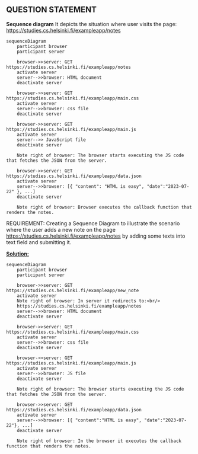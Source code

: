 ## QUESTION STATEMENT

**Sequence diagram** It depicts the situation where user visits the page: https://studies.cs.helsinki.fi/exampleapp/notes

```mermaid
sequenceDiagram
    participant browser
    participant server

    browser->>server: GET https://studies.cs.helsinki.fi/exampleapp/notes
    activate server
    server-->>browser: HTML document
    deactivate server

    browser->>server: GET https://studies.cs.helsinki.fi/exampleapp/main.css
    activate server
    server-->>browser: css file
    deactivate server

    browser->>server: GET https://studies.cs.helsinki.fi/exampleapp/main.js
    activate server
    server-->> JavaScript file
    deactivate server

    Note right of browser: The browser starts executing the JS code that fetches the JSON from the server.

    browser->>server: GET https://studies.cs.helsinki.fi/exampleapp/data.json
    activate server
    server-->>browser: [{ "content": "HTML is easy", "date":"2023-07-22" }, ...]
    deactivate server

    Note right of browser: Browser executes the callback function that renders the notes.
```

REQUIREMENT: Creating a Sequence Diagram to illustrate the scenario where the user adds a new note on the page https://studies.cs.helsinki.fi/exampleapp/notes by adding some texts into text field and submitting it.

**<u>Solution:</u>**

```
sequenceDiagram
    participant browser
    participant server

    browser->>server: GET https://studies.cs.helsinki.fi/exampleapp/new_note
    activate server
    Note right of browser: In server it redirects to:<br/>
    https://studies.cs.helsinki.fi/exampleapp/notes
    server-->>browser: HTML document
    deactivate server

    browser->>server: GET https://studies.cs.helsinki.fi/exampleapp/main.css
    activate server
    server-->>browser: css file
    deactivate server

    browser->>server: GET https://studies.cs.helsinki.fi/exampleapp/main.js
    activate server
    server-->>browser: JS file
    deactivate server

    Note right of browser: The browser starts executing the JS code that fetches the JSON from the server.

    browser->>server: GET https://studies.cs.helsinki.fi/exampleapp/data.json
    activate server
    server-->>browser: [{ "content":"HTML is easy", "date":"2023-07-22"}, ...]
    deactivate server

    Note right of browser: In the browser it executes the callback function that renders the notes.
```
